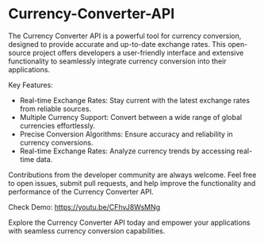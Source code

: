 # Currency-Converter-API

The Currency Converter API is a powerful tool for currency conversion, designed to provide accurate and up-to-date exchange rates. This open-source project offers developers a user-friendly interface and extensive functionality to seamlessly integrate currency conversion into their applications.

Key Features:

* Real-time Exchange Rates: Stay current with the latest exchange rates from reliable sources.
* Multiple Currency Support: Convert between a wide range of global currencies effortlessly.
* Precise Conversion Algorithms: Ensure accuracy and reliability in currency conversions.
* Real-time Exchange Rates: Analyze currency trends by accessing real-time data.

Contributions from the developer community are always welcome. Feel free to open issues, submit pull requests, and help improve the functionality and performance of the Currency Converter API.

Check Demo: https://youtu.be/CFhvJ8WsMNg

Explore the Currency Converter API today and empower your applications with seamless currency conversion capabilities.
